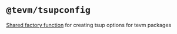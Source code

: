 # `@tevm/tsupconfig`

[Shared factory function](./createTsupOptions.js) for creating tsup options for tevm packages
